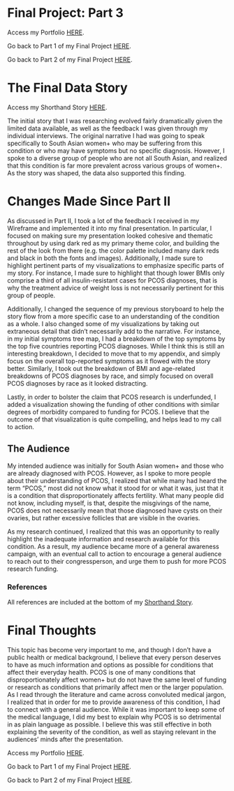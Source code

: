 
# Final Project: Part 3
Access my Portfolio [HERE](https://amsen94.github.io/data-viz/).

Go back to Part 1 of my Final Project [HERE](https://amsen94.github.io/data-viz/project_pt1.html).

Go back to Part 2 of my Final Project [HERE](https://amsen94.github.io/data-viz/project_pt2.html).

# The Final Data Story
Access my Shorthand Story [HERE](https://data-visualization-shorthand.shorthandstories.com/b1cc5c39-125f-496e-9594-89c6485b4340/index.html).

The initial story that I was researching evolved fairly dramatically given the limited data available, as well as the feedback I was given through my individual interviews. The original narrative I had was going to speak specifically to South Asian women+ who may be suffering from this condition or who may have symptoms but no specific diagnosis. However, I spoke to a diverse group of people who are not all South Asian, and realized that this condition is far more prevalent across various groups of women+. As the story was shaped, the data also supported this finding. 

# Changes Made Since Part II
As discussed in Part II, I took a lot of the feedback I received in my Wireframe and implemented it into my final presentation. In particular, I focused on making sure my presentation looked cohesive and thematic throughout by using dark red as my primary theme color, and building the rest of the look from there (e.g. the color palette included many dark reds and black in both the fonts and images). Additionally, I made sure to highlight pertinent parts of my visualizations to emphasize specific parts of my story. For instance, I made sure to highlight that though lower BMIs only comprise a third of all insulin-resistant cases for PCOS diagnoses, that is why the treatment advice of weight loss is not necessarily pertinent for this group of people. 

Additionally, I changed the sequence of my previous storyboard to help the story flow from a more specific case to an understanding of the condition as a whole. I also changed some of my visualizations by taking out extraneous detail that didn’t necessarily add to the narrative. For instance, in my initial symptoms tree map, I had a breakdown of the top symptoms by the top five countries reporting PCOS diagnoses. While I think this is still an interesting breakdown, I decided to move that to my appendix, and simply focus on the overall top-reported symptoms as it flowed with the story better. Similarly, I took out the breakdown of BMI and age-related breakdowns of PCOS diagnoses by race, and simply focused on overall PCOS diagnoses by race as it looked distracting.

Lastly, in order to bolster the claim that PCOS research is underfunded, I added a visualization showing the funding of other conditions with similar degrees of morbidity compared to funding for PCOS. I believe that the outcome of that visualization is quite compelling, and helps lead to my call to action.  

## The Audience

My intended audience was initially for South Asian women+ and those who are already diagnosed with PCOS. However, as I spoke to more people about their understanding of PCOS, I realized that while many had heard the term “PCOS,” most did not know what it stood for or what it was, just that it is a condition that disproportionately affects fertility. What many people did not know, including myself, is that, despite the misgivings of the name, PCOS does not necessarily mean that those diagnosed have cysts on their ovaries, but rather excessive follicles that are visible in the ovaries. 

As my research continued, I realized that this was an opportunity to really highlight the inadequate information and research available for this condition. As a result, my audience became more of a general awareness campaign, with an eventual call to action to encourage a general audience to reach out to their congressperson, and urge them to push for more PCOS research funding. 

### References

All references are included at the bottom of my [Shorthand Story](https://data-visualization-shorthand.shorthandstories.com/b1cc5c39-125f-496e-9594-89c6485b4340/index.html).

# Final Thoughts 

This topic has become very important to me, and though I don’t have a public health or medical background, I believe that every person deserves to have as much information and options as possible for conditions that affect their everyday health. PCOS is one of many conditions that disproportionately affect women+ but do not have the same level of funding or research as conditions that primarily affect men or the larger population. As I read through the literature and came across convoluted medical jargon, I realized that in order for me to provide awareness of this condition, I had to connect with a general audience. While it was important to keep some of the medical language, I did my best to explain why PCOS is so detrimental in as plain language as possible. I believe this was still effective in both explaining the severity of the condition, as well as staying relevant in the audiences’ minds after the presentation. 

Access my Portfolio [HERE](https://amsen94.github.io/data-viz/).

Go back to Part 1 of my Final Project [HERE](https://amsen94.github.io/data-viz/project_pt1.html).

Go back to Part 2 of my Final Project [HERE](https://amsen94.github.io/data-viz/project_pt2.html).
